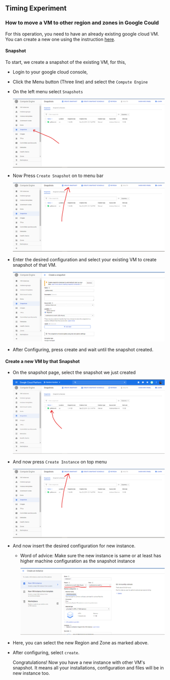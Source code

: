 ## Timing Experiment 

### How to move a VM to other region and zones in Google Could 

For this operation, you need to have an already existing google cloud VM. You can create a new one using the instruction [here](https://github.com/ZachArani/RandomNumberGCP).

#### Snapshot

To start, we create a snapshot of the existing VM, for this,

* Login to your google cloud console,  

* Click the Menu button (Three line) and select the ```Compute Engine```

* On the left menu select ```Snapshots```

  ![Select Snapshots](images/GoToSnapShots.png)

* Now Press ```Create Snapshot``` on to menu bar

  ![Select Create Snapshot](images/SelectCreate.png)

* Enter the desired configuration and select your existing VM to create snapshot of that VM.

  ![Enter Configuration](images/DoSettings.png)  

* After Configuring, press create and wait until the snapshot created.

#### Create a new VM by that Snapshot

* On the snapshot page, select the snapshot we just created

  ![select snapshot](images/SelectTheSnapShot.png)

* And now press ``` Create Instance ``` on top menu

  ![Select Create Instance ](images/SelectCreate.png)

* And now insert the desired configuration for new instance. 

  * Word of advice: Make sure the new instance is same or at least has higher machine configuration as the snapshot instance 

     ![Configure](images/SettingTheVM.png)

* Here, you can select the new Region and Zone as marked above.

* After configuring, select ```create```.  

  Congratulations! Now you have a new instance with other VM's snapshot. It means all your installations, configuration and files will be in new instance too.
